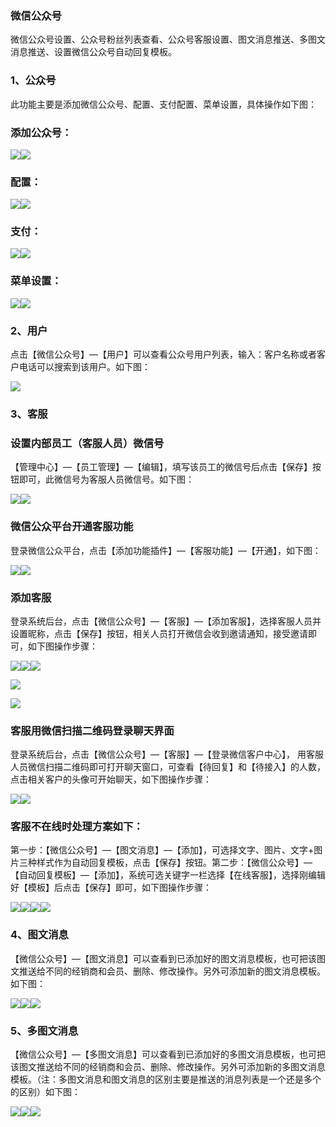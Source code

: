### 微信公众号

微信公众号设置、公众号粉丝列表查看、公众号客服设置、图文消息推送、多图文消息推送、设置微信公众号自动回复模板。

### 1、公众号

此功能主要是添加微信公众号、配置、支付配置、菜单设置，具体操作如下图：

### 添加公众号：

![](/assets/添加微信公众号01.jpg)![](/assets/添加微信公众号02.jpg)

### 配置：

![](/assets/微信公众号配置01.jpg)![](/assets/微信公众号配置02.png)

### 支付：

![](/assets/微信公众号支付01.png)![](/assets/微信公众号支付2.jpg)

### 菜单设置：

![](/assets/微信公众号菜单01.jpg)![](/assets/微信公众号菜单02.jpg)

### 2、用户

点击【微信公众号】—【用户】可以查看公众号用户列表，输入：客户名称或者客户电话可以搜索到该用户。如下图：

![](/assets/用户01.jpg)

### 3、客服

### 设置内部员工（客服人员）微信号

【管理中心】—【员工管理】—【编辑】，填写该员工的微信号后点击【保存】按钮即可，此微信号为客服人员微信号。如下图：

![](/assets/客服01.jpg)![](/assets/客服02.png)

### 微信公众平台开通客服功能

登录微信公众平台，点击【添加功能插件】—【客服功能】—【开通】，如下图：

![](/assets/添加功能插件.png)![](/assets/添加客服功能.jpg)

### 添加客服

登录系统后台，点击【微信公众号】—【客服】—【添加客服】，选择客服人员并设置昵称，点击【保存】按钮，相关人员打开微信会收到邀请通知，接受邀请即可，如下图操作步骤：

![](/assets/添加客服01.jpg)![](/assets/添加客服02.jpg)![](/assets/w.jpg)

![](/assets/o.png)

![](/assets/r.jpg)

### 客服用微信扫描二维码登录聊天界面

登录系统后台，点击【微信公众号】—【客服】—【登录微信客户中心】， 用客服人员微信扫描二维码即可打开聊天窗口，可查看【待回复】和【待接入】的人数，点击相关客户的头像可开始聊天，如下图操作步骤：

![](/assets/登陆客服01.jpg)![](/assets/开始聊天.jpg)

### 客服不在线时处理方案如下：

第一步：【微信公众号】—【图文消息】—【添加】，可选择文字、图片、文字+图片三种样式作为自动回复模板，点击【保存】按钮。第二步：【微信公众号】—【自动回复模板】—【添加】，系统可选关键字一栏选择【在线客服】，选择刚编辑好【模板】后点击【保存】即可，如下图操作步骤：

![](/assets/客服不在01.jpg)![](/assets/客服不在02.jpg)![](/assets/客服不在03.jpg)![](/assets/客服不在04.jpg)

### 4、图文消息

【微信公众号】—【图文消息】可以查看到已添加好的图文消息模板，也可把该图文推送给不同的经销商和会员、删除、修改操作。另外可添加新的图文消息模板。如下图：

![](/assets/图文消息01.jpg)![](/assets/图文消息02.jpg)![](/assets/图文消息03.jpg)

### 5、多图文消息

【微信公众号】—【多图文消息】可以查看到已添加好的多图文消息模板，也可把该图文推送给不同的经销商和会员、删除、修改操作。另外可添加新的多图文消息模板。（注：多图文消息和图文消息的区别主要是推送的消息列表是一个还是多个的区别）如下图：

![](/assets/多图文消息01.jpg)![](/assets/多图文消息02.jpg)![](/assets/多图文消息03.jpg)

